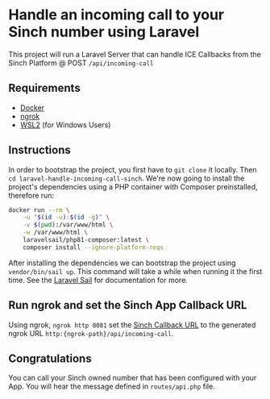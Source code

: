 # Handle an incoming call to your Sinch number using Laravel

This project will run a Laravel Server that can handle ICE Callbacks from the Sinch Platform @ POST `/api/incoming-call`

## Requirements

* [Docker](https://www.docker.com)
* [ngrok](http://ngrok.com)
* [WSL2](https://docs.microsoft.com/en-us/windows/wsl/) (for Windows Users)

## Instructions

In order to bootstrap the project, you first have to `git clone` it locally. Then `cd laravel-handle-incoming-call-sinch`. We're now going to install the project's dependencies using a PHP container with Composer preinstalled, therefore run:

```bash
docker run --rm \
    -u "$(id -u):$(id -g)" \
    -v $(pwd):/var/www/html \
    -w /var/www/html \
    laravelsail/php81-composer:latest \
    composer install --ignore-platform-reqs
```

After installing the dependencies we can bootstrap the project using `vendor/bin/sail up`. This command will take a while when running it the first time. See the [Laravel Sail](https://laravel.com/docs/9.x/sail) for documentation for more.

## Run ngrok and set the Sinch App Callback URL

Using ngrok, `ngrok http 8081` set the [Sinch Callback URL](https://dashboard.sinch.com/voice/overview) to the generated ngrok URL `http:{ngrok-path}/api/incoming-call`.

## Congratulations

You can call your Sinch owned number that has been configured with your App. You will hear the message defined in `routes/api.php` file.

